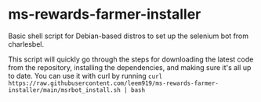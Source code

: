 # ms-rewards-farmer-installer
Basic shell script for Debian-based distros to set up the selenium bot from charlesbel.

This script will quickly go through the steps for downloading the latest code from the repository, installing the dependencies, and making sure it's all up to date. You can use it with curl by running `curl https://raw.githubusercontent.com/leem919/ms-rewards-farmer-installer/main/msrbot_install.sh | bash`
